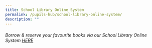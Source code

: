 ```yaml
---
title: School Library Online System
permalink: /pupils-hub/school-library-online-system/
description: ""
---
```

###### Borrow & reserve your favourite books via our School Library Online System [HERE](https://schoolibrary.moe.edu.sg/endeavourpri/cgi-bin/spydus.exe/MSGTRN/WPAC/HOME)